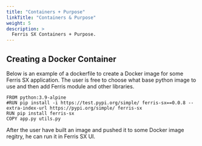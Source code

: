 ```yaml
---
title: "Containers + Purpose"
linkTitle: "Containers & Purpose"
weight: 5
description: >
  Ferris SX Containers + Purpose.
---
```


## Creating a Docker Container

Below is an example of a dockerfile to create a Docker image for some Ferris SX application. The user is free to choose what base python image
to use and then add Ferris module and other libraries.

```
FROM python:3.9-alpine
#RUN pip install -i https://test.pypi.org/simple/ ferris-sx==0.0.8 --extra-index-url https://pypi.org/simple/ ferris-sx
RUN pip install ferris-sx
COPY app.py utils.py
```

After the user have built an image and pushed it to some Docker image regitry, he can run it in Ferris SX UI.

